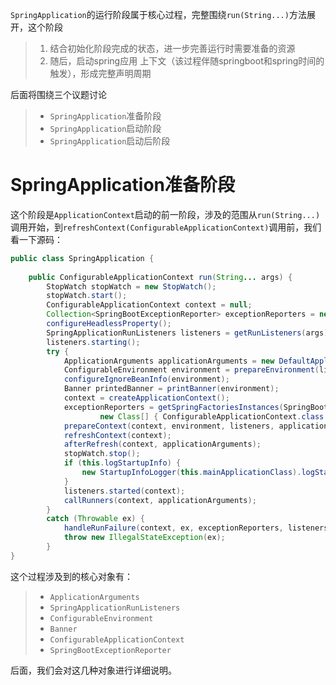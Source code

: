 `SpringApplication`的运行阶段属于核心过程，完整围绕`run(String...)`方法展开，这个阶段

> 1. 结合初始化阶段完成的状态，进一步完善运行时需要准备的资源
> 2. 随后，启动spring应用 上下文（该过程伴随springboot和spring时间的触发），形成完整声明周期

后面将围绕三个议题讨论

> - `SpringApplication`准备阶段
> - `SpringApplication`启动阶段
> - `SpringApplication`启动后阶段

# SpringApplication准备阶段

这个阶段是`ApplicationContext`启动的前一阶段，涉及的范围从`run(String...)`调用开始，到`refreshContext(ConfigurableApplicationContext)`调用前，我们看一下源码：

```java
public class SpringApplication {
    
    public ConfigurableApplicationContext run(String... args) {
		StopWatch stopWatch = new StopWatch();
		stopWatch.start();
		ConfigurableApplicationContext context = null;
		Collection<SpringBootExceptionReporter> exceptionReporters = new ArrayList<>();
		configureHeadlessProperty();
		SpringApplicationRunListeners listeners = getRunListeners(args);
		listeners.starting();
		try {
			ApplicationArguments applicationArguments = new DefaultApplicationArguments(args);
			ConfigurableEnvironment environment = prepareEnvironment(listeners, applicationArguments);
			configureIgnoreBeanInfo(environment);
			Banner printedBanner = printBanner(environment);
			context = createApplicationContext();
			exceptionReporters = getSpringFactoriesInstances(SpringBootExceptionReporter.class,
					new Class[] { ConfigurableApplicationContext.class }, context);
			prepareContext(context, environment, listeners, applicationArguments, printedBanner);
			refreshContext(context);
			afterRefresh(context, applicationArguments);
			stopWatch.stop();
			if (this.logStartupInfo) {
				new StartupInfoLogger(this.mainApplicationClass).logStarted(getApplicationLog(), stopWatch);
			}
			listeners.started(context);
			callRunners(context, applicationArguments);
		}
		catch (Throwable ex) {
			handleRunFailure(context, ex, exceptionReporters, listeners);
			throw new IllegalStateException(ex);
		}
}
```

这个过程涉及到的核心对象有：

> - `ApplicationArguments`
> - `SpringApplicationRunListeners`
> - `ConfigurableEnvironment`
> - `Banner`
> - `ConfigurableApplicationContext`
> - `SpringBootExceptionReporter`

后面，我们会对这几种对象进行详细说明。
